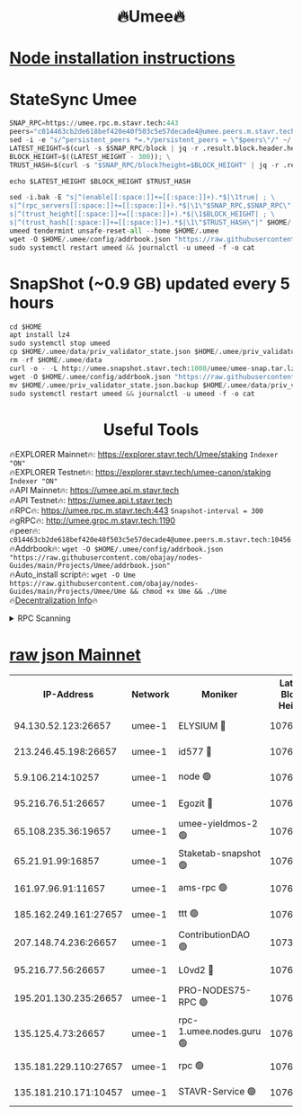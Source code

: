 <h1 align="center"> 🔥Umee🔥</h1>


[Node installation instructions](https://github.com/obajay/nodes-Guides/tree/main/Projects/Umee)
=
# StateSync Umee
```python
SNAP_RPC=https://umee.rpc.m.stavr.tech:443
peers="c014463cb2de618bef420e40f503c5e57decade4@umee.peers.m.stavr.tech:10456"
sed -i -e "s/^persistent_peers *=.*/persistent_peers = \"$peers\"/" ~/.umee/config/config.toml
LATEST_HEIGHT=$(curl -s $SNAP_RPC/block | jq -r .result.block.header.height); \
BLOCK_HEIGHT=$((LATEST_HEIGHT - 300)); \
TRUST_HASH=$(curl -s "$SNAP_RPC/block?height=$BLOCK_HEIGHT" | jq -r .result.block_id.hash)

echo $LATEST_HEIGHT $BLOCK_HEIGHT $TRUST_HASH

sed -i.bak -E "s|^(enable[[:space:]]+=[[:space:]]+).*$|\1true| ; \
s|^(rpc_servers[[:space:]]+=[[:space:]]+).*$|\1\"$SNAP_RPC,$SNAP_RPC\"| ; \
s|^(trust_height[[:space:]]+=[[:space:]]+).*$|\1$BLOCK_HEIGHT| ; \
s|^(trust_hash[[:space:]]+=[[:space:]]+).*$|\1\"$TRUST_HASH\"|" $HOME/.umee/config/config.toml
umeed tendermint unsafe-reset-all --home $HOME/.umee
wget -O $HOME/.umee/config/addrbook.json "https://raw.githubusercontent.com/obajay/nodes-Guides/main/Projects/Umee/addrbook.json"
sudo systemctl restart umeed && journalctl -u umeed -f -o cat
```
# SnapShot (~0.9 GB) updated every 5 hours
```python
cd $HOME
apt install lz4
sudo systemctl stop umeed
cp $HOME/.umee/data/priv_validator_state.json $HOME/.umee/priv_validator_state.json.backup
rm -rf $HOME/.umee/data
curl -o - -L http://umee.snapshot.stavr.tech:1000/umee/umee-snap.tar.lz4 | lz4 -c -d - | tar -x -C $HOME/.umee --strip-components 2
wget -O $HOME/.umee/config/addrbook.json "https://raw.githubusercontent.com/obajay/nodes-Guides/main/Projects/Umee/addrbook.json"
mv $HOME/.umee/priv_validator_state.json.backup $HOME/.umee/data/priv_validator_state.json
sudo systemctl restart umeed && journalctl -u umeed -f -o cat
```
 <h1 align="center"> Useful Tools</h1>

🔥EXPLORER Mainnet🔥:      https://explorer.stavr.tech/Umee/staking             `Indexer "ON"` \
🔥EXPLORER Testnet🔥:        https://explorer.stavr.tech/umee-canon/staking      `Indexer "ON"` \
🔥API Mainnet🔥:                   https://umee.api.m.stavr.tech \
🔥API Testnet🔥:                     https://umee.api.t.stavr.tech \
🔥RPC🔥:                           https://umee.rpc.m.stavr.tech:443                     `Snapshot-interval = 300` \
🔥gRPC🔥:                              http://umee.grpc.m.stavr.tech:1190 \
🔥peer🔥:                     `c014463cb2de618bef420e40f503c5e57decade4@umee.peers.m.stavr.tech:10456` \
🔥Addrbook🔥:    ```wget -O $HOME/.umee/config/addrbook.json "https://raw.githubusercontent.com/obajay/nodes-Guides/main/Projects/Umee/addrbook.json"``` \
🔥Auto_install script🔥: ```wget -O Ume https://raw.githubusercontent.com/obajay/nodes-Guides/main/Projects/Umee/Ume && chmod +x Ume && ./Ume``` \
🔥[Decentralization Info](https://github.com/obajay/StateSync-snapshots/tree/main/Projects/Umee/Decentralization)🔥

<details>
<summary>RPC Scanning</summary>

<h2 align="center"> We scan nodes in real time every 4 hours. And we provide the final result of RPC endpoints.
We cannot influence the operation of these nodes in any way. </h2>


```python
If Voting Power is higher than 0 --> then the Node is a validator of the network and may be subject to attack and be a potential threat to the chain.
```
```python
We marked such validators with a red symbol
```

</details>

[raw json Mainnet](https://rpc-check.umeem.stavr.tech/umeem/rpc-umeem-result.json)
=



<table><tr><th>IP-Address</th><th>Network</th><th>Moniker</th><th>Latest Block Height</th><th>Earliest Block Height</th><th>Catching Up</th><th>Tx Index</th><th>Voting Power</th><th>Scan Time</th></tr><tr><td>94.130.52.123:26657</td><td>umee-1</td><td>ELYSIUM 🔴</td><td>10768769</td><td>3216011</td><td>False</td><td>on</td><td>23147681</td><td>2024-02-26T16:58:08.221345466UTC</td></tr><tr><td>213.246.45.198:26657</td><td>umee-1</td><td>id577 🔴</td><td>10768757</td><td>7100001</td><td>False</td><td>on</td><td>35124283</td><td>2024-02-26T16:56:59.148997638UTC</td></tr><tr><td>5.9.106.214:10257</td><td>umee-1</td><td>node 🟢</td><td>10768765</td><td>7942001</td><td>False</td><td>on</td><td>0</td><td>2024-02-26T16:57:45.170800910UTC</td></tr><tr><td>95.216.76.51:26657</td><td>umee-1</td><td>Egozit 🔴</td><td>10768769</td><td>8262001</td><td>False</td><td>off</td><td>38406090</td><td>2024-02-26T16:58:07.926672523UTC</td></tr><tr><td>65.108.235.36:19657</td><td>umee-1</td><td>umee-yieldmos-2 🟢</td><td>10768750</td><td>9575548</td><td>False</td><td>on</td><td>0</td><td>2024-02-26T16:56:17.672379868UTC</td></tr><tr><td>65.21.91.99:16857</td><td>umee-1</td><td>Staketab-snapshot 🟢</td><td>10768761</td><td>9992001</td><td>False</td><td>off</td><td>0</td><td>2024-02-26T16:57:24.002176106UTC</td></tr><tr><td>161.97.96.91:11657</td><td>umee-1</td><td>ams-rpc 🟢</td><td>10768772</td><td>10352001</td><td>False</td><td>on</td><td>0</td><td>2024-02-26T16:58:27.554070226UTC</td></tr><tr><td>185.162.249.161:27657</td><td>umee-1</td><td>ttt 🟢</td><td>10768763</td><td>10381617</td><td>False</td><td>on</td><td>0</td><td>2024-02-26T16:57:36.506970658UTC</td></tr><tr><td>207.148.74.236:26657</td><td>umee-1</td><td>ContributionDAO 🟢</td><td>10738676</td><td>10484838</td><td>False</td><td>off</td><td>0</td><td>2024-02-26T16:58:16.397426637UTC</td></tr><tr><td>95.216.77.56:26657</td><td>umee-1</td><td>L0vd2 🔴</td><td>10768772</td><td>10668772</td><td>False</td><td>off</td><td>38363238</td><td>2024-02-26T16:58:27.276518411UTC</td></tr><tr><td>195.201.130.235:26657</td><td>umee-1</td><td>PRO-NODES75-RPC 🟢</td><td>10768764</td><td>10676285</td><td>False</td><td>on</td><td>0</td><td>2024-02-26T16:57:42.845342189UTC</td></tr><tr><td>135.125.4.73:26657</td><td>umee-1</td><td>rpc-1.umee.nodes.guru 🟢</td><td>10768769</td><td>10691018</td><td>False</td><td>on</td><td>0</td><td>2024-02-26T16:58:09.221624561UTC</td></tr><tr><td>135.181.229.110:27657</td><td>umee-1</td><td>rpc 🟢</td><td>10768754</td><td>10754071</td><td>False</td><td>on</td><td>0</td><td>2024-02-26T16:56:42.533949656UTC</td></tr><tr><td>135.181.210.171:10457</td><td>umee-1</td><td>STAVR-Service 🟢</td><td>10768769</td><td>10765001</td><td>False</td><td>on</td><td>0</td><td>2024-02-26T16:58:16.741973054UTC</td></tr></table>
